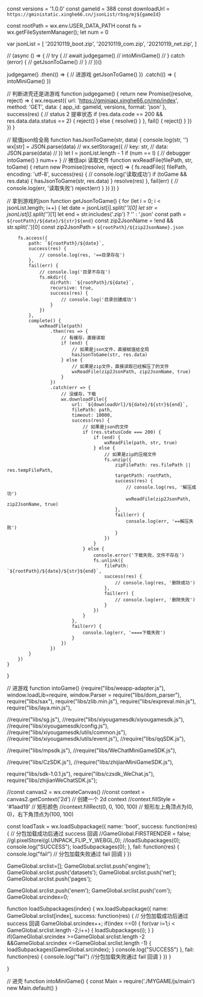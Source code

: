 const versions = '1.0.0'
const gameId = 388
const downloadUrl = `https://gministatic.xinghe66.cn/jsonList/rbsg/mj${gameId}`

const rootPath = wx.env.USER_DATA_PATH
const fs = wx.getFileSystemManager();
let num = 0

var jsonList = [
	'20210119_boot.zip',
	'20210119_com.zip',
	'20210119_net.zip',
]

// (async () => {
// 	try {
// 		await judgegame()
// 		intoMiniGame()
// 	} catch (error) {
// 		getJsonToGame()
// 	}
// })()

judgegame()
	.then(() => {
		// 进游戏
    getJsonToGame()
	})
	.catch(() => {
		intoMiniGame()
	})

// 判断进壳还是进游戏
function judgegame() {
	return new Promise((resolve, reject) => {
		wx.request({
			url: 'https://gminiapi.xinghe66.cn/mp/index',
			method: 'GET',
			data: {
				app_id: gameId,
				versions,
				format: 'json'
			},
			success(res) {
				// status 2 提审状态
				if (res.data.code == 200 && res.data.data.status == 2) {
					reject()
				} else {
					resolve()
				}
			},
			fail() {
				reject()
			}
		})
	})
}

// 赋值json给全局
function hasJsonToGame(str, data) {
	console.log(str, '')
	wx[str] = JSON.parse(data)
	// wx.setStorage({
	// 	key: str,
	// 	data:  JSON.parse(data)
	// })
	let l = jsonList.length - 1
	if (num == l) {
		// debugger
		intoGame()
	}
	num++
}
// 微信api 读取文件
function wxReadFile(filePath, str, toGame) {
	return new Promise((resolve, reject) => {
		fs.readFile({
			filePath,
			encoding: 'utf-8',
			success(res) {
				// console.log('读取成功')
				if (toGame && res.data) {
					hasJsonToGame(str, res.data)
				}
				resolve(res)
			},
			fail(err) {
				// console.log(err, '读取失败')
				reject(err)
			}
		})
	})
}

// 拿到游戏的json
function getJsonToGame() {
	for (let i = 0; i < jsonList.length; i++) {
		let date = jsonList[i].split('_')[0]
		let str = jsonList[i].split('_')[1]
		let end = str.includes('.zip') ? '' : '.json'
		const path = `${rootPath}/${date}/${str}${end}`
		const zip2JsonName = !end && str.split('.')[0]
		const zip2JsonPath = `${rootPath}/${zip2JsonName}.json`

		fs.access({
			path: `${rootPath}/${date}`,
			success(res) {
				// console.log(res, '==目录存在')
			},
			fail(err) {
				// console.log('目录不存在')
				fs.mkdir({
					dirPath: `${rootPath}/${date}`,
					recursive: true,
					success(res) {
						// console.log('目录创建成功')
					}
				})
			},
			complete() {
				wxReadFile(path)
					.then(res => {
						// 有缓存，直接读取
						if (end) {
							// 如果是json文件，直接赋值给全局
							hasJsonToGame(str, res.data)
						} else {
							// 如果是zip文件，直接读取已经解压了的文件
							wxReadFile(zip2JsonPath, zip2JsonName, true)
						}
					})
					.catch(err => {
						// 没缓存，下载
						wx.downloadFile({
							url: `${downloadUrl}/${date}/${str}${end}`,
							filePath: path,
							timeout: 10000,
							success(res) {
								// 如果是json的文件
								if (res.statusCode === 200) {
									if (end) {
										wxReadFile(path, str, true)
									} else {
										// 如果是zip的压缩文件
										fs.unzip({
											zipFilePath: res.filePath || res.tempFilePath,
											targetPath: rootPath,
											success(res) {
												// console.log(res, '解压成功')
												wxReadFile(zip2JsonPath, zip2JsonName, true)
											},
											fail(err) {
												console.log(err, '==解压失败')
											}
										})
									}
								} else {
									console.error('下载失败，文件不存在')
									fs.unlink({
										filePath: `${rootPath}/${date}/${str}${end}`,
										success(res) {
											// console.log(res, '删除成功')
										},
										fail(err) {
											// console.log(err, '删除失败')
										}
									})
								}
							},
							fail(err) {
								console.log(err, '====下载失败')
							}
						})
					})
			}
		})
	}
}


// 进游戏
function intoGame() {require("libs/weapp-adapter.js"),
window.loadLib=require, 
window.Parser = require("libs/dom_parser"), 
require("libs/sax"),
require("libs/zlib.min.js"),
require("libs/expreval.min.js"),
require("libs/laya.min.js"),

//require("libs/sg.js"),
//require("libs/xiyougamesdk/xiyougamesdk.js"),
//require("libs/xiyougamesdk/config.js"),
//require("libs/xiyougamesdk/utils/common.js"),
//require("libs/xiyougamesdk/utils/event.js"),
//require("libs/qqSDK.js"),

//require("libs/mpsdk.js"),
//require("libs/WeChatMiniGameSDK.js"),

//require("libs/CzSDK.js"),
//require("libs/zhijianMiniGameSDK.js"),

require("libs/sdk-1.0.1.js"),
require("libs/czsdk_WeChat.js"),
require("libs/zhijianWeChatSDK.js");

//const canvas2 = wx.createCanvas()
//const context = canvas2.getContext('2d') // 创建一个 2d context
//context.fillStyle = '#1aad19' // 矩形颜色
//context.fillRect(0, 0, 100, 100) // 矩形左上角顶点为(0, 0)，右下角顶点为(100, 100)

const loadTask = wx.loadSubpackage({
  name: 'boot', 
  success: function(res) {
    // 分包加载成功后通过 success 回调
    //GameGlobal.FIRSTRENDER = false;
	//gl.pixelStorei(gl.UNPACK_FLIP_Y_WEBGL,0);
	//loadSubpackages(0);
    console.log("SUCCESS");
	loadSubpackages(0);
  },
  fail: function(res) {
    console.log("fail")
    // 分包加载失败通过 fail 回调
  }
})

GameGlobal.srclist=[];
GameGlobal.srclist.push('engine');
GameGlobal.srclist.push('datasets');
GameGlobal.srclist.push('net');
GameGlobal.srclist.push('pages');

GameGlobal.srclist.push('enem');
GameGlobal.srclist.push('com');
GameGlobal.srcindex=0;

function loadSubpackages(index) {
  wx.loadSubpackage({
    name: GameGlobal.srclist[index], 
    success: function(res) {
     // 分包加载成功后通过 success 回调
      GameGlobal.srcindex++;
      if(index ==0)
      {
       for(var i=1;i < GameGlobal.srclist.length -2;i++)
       {
         loadSubpackages(i);
        }
      }
      if(GameGlobal.srcindex  >=GameGlobal.srclist.length -2  &&GameGlobal.srcindex <=GameGlobal.srclist.length -1)
      {
       loadSubpackages(GameGlobal.srcindex);
      } 
      console.log("SUCCESS")
   },
    fail: function(res) {
     console.log("fail")
      //分包加载失败通过 fail 回调
    }
  })
}


}

// 进壳
function intoMiniGame() {
	const Main = require('./MYGAME/js/main')
	new Main.default()
}